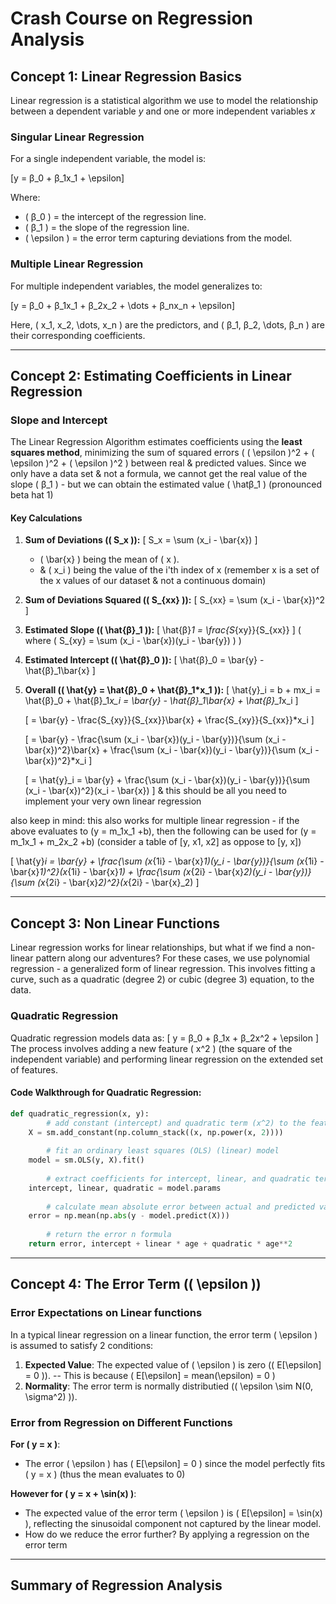 # Crash Course on Regression Analysis

## Concept 1: Linear Regression Basics

Linear regression is a statistical algorithm we use to model the relationship between a dependent variable *y* and one or more independent variables *x*

### Singular Linear Regression
For a single independent variable, the model is:

\[y = β_0 + β_1x_1 + \epsilon\]

Where:
- \( β_0 \) = the intercept of the regression line.
- \( β_1 \) = the slope of the regression line.
- \( \epsilon \) = the error term capturing deviations from the model.

### Multiple Linear Regression
For multiple independent variables, the model generalizes to:

\[y = β_0 + β_1x_1 + β_2x_2 + \dots + β_nx_n + \epsilon\]

Here, \( x_1, x_2, \dots, x_n \) are the predictors, and \( β_1, β_2, \dots, β_n \) are their corresponding coefficients.

---

## Concept 2: Estimating Coefficients in Linear Regression


### Slope and Intercept
The Linear Regression Algorithm estimates coefficients using the **least squares method**, minimizing the sum of squared errors ( \( \epsilon \)^2 + \( \epsilon \)^2 + \( \epsilon \)^2 ) between real & predicted values. Since we only have a data set & not a formula, we cannot get the real value of the slope \( β_1 \) - but we can obtain the estimated value \( \hatβ_1 \) (pronounced beta hat 1)

#### Key Calculations

1. **Sum of Deviations (\( S_x \)):**
   \[
   S_x = \sum (x_i - \bar{x})
   \]
   - \( \bar{x} \) being the mean of \( x \).
   - & \( x_i \) being the value of the i'th index of x (remember x is a set of the x values of our dataset & not a continuous domain)


2. **Sum of Deviations Squared (\( S_{xx} \)):**
   \[
   S_{xx} = \sum (x_i - \bar{x})^2
   \]

3. **Estimated Slope (\( \hat{β}_1 \)):**
   \[
   \hat{β}_1 = \frac{S_{xy}}{S_{xx}}
   \]
   ( where \( S_{xy} = \sum (x_i - \bar{x})(y_i - \bar{y}) \) )

4. **Estimated Intercept (\( \hat{β}_0 \)):**
   \[
   \hat{β}_0 = \bar{y} - \hat{β}_1\bar{x}
   \]

5. **Overall (\( \hat{y}  =  \hat{β}_0  +  \hat{β}_1*x_1   \)):**
   \[
   \hat{y}_i  = b + mx_i =  \hat{β}_0  +  \hat{β}_1*x_i  =  \bar{y} - \hat{β}_1\bar{x} + \hat{β}_1*x_i
   \]

   \[
   = \bar{y} - \frac{S_{xy}}{S_{xx}}\bar{x} + \frac{S_{xy}}{S_{xx}}*x_i
   \]

   \[
   = \bar{y} - \frac{\sum (x_i - \bar{x})(y_i - \bar{y})}{\sum (x_i - \bar{x})^2}\bar{x} + \frac{\sum (x_i - \bar{x})(y_i - \bar{y})}{\sum (x_i - \bar{x})^2}*x_i
   \]

   \[
   = \hat{y}_i  = \bar{y} + \frac{\sum (x_i - \bar{x})(y_i - \bar{y})}{\sum (x_i - \bar{x})^2}(x_i - \bar{x})
   \]
& this should be all you need to implement your very own linear regression

also keep in mind: this also works for multiple linear regression - if the above evaluates to \(y = m_1x_1 +b\), then the following can be used for \(y = m_1x_1 + m_2x_2 +b\) (consider a table of [y, x1, x2] as oppose to [y, x])

   \[
   \hat{y}_i  = \bar{y} + \frac{\sum (x_{1i} - \bar{x}_1)(y_i - \bar{y})}{\sum (x_{1i} - \bar{x}_1)^2}(x_{1i} - \bar{x}_1) + \frac{\sum (x_{2i} - \bar{x}_2)(y_i - \bar{y})}{\sum (x_{2i} - \bar{x}_2)^2}(x_{2i} - \bar{x}_2)
   \]

---

## Concept 3: Non Linear Functions

Linear regression works for linear relationships, but what if we find a non-linear pattern along our adventures? For these cases, we use polynomial regression - a generalized form of linear regression. This involves fitting a curve, such as a quadratic (degree 2) or cubic (degree 3) equation, to the data.

### Quadratic Regression
Quadratic regression models data as:
\[
y = β_0 + β_1x + β_2x^2 + \epsilon
\]
The process involves adding a new feature \( x^2 \) (the square of the independent variable) and performing linear regression on the extended set of features.

#### Code Walkthrough for Quadratic Regression:

```python
def quadratic_regression(x, y):
        # add constant (intercept) and quadratic term (x^2) to the feature set
    X = sm.add_constant(np.column_stack((x, np.power(x, 2))))
    
        # fit an ordinary least squares (OLS) (linear) model
    model = sm.OLS(y, X).fit()
    
        # extract coefficients for intercept, linear, and quadratic terms
    intercept, linear, quadratic = model.params
    
        # calculate mean absolute error between actual and predicted values
    error = np.mean(np.abs(y - model.predict(X)))
    
        # return the error n formula
    return error, intercept + linear * age + quadratic * age**2
```






---

## Concept 4: The Error Term (\( \epsilon \))

### Error Expectations on Linear functions
In a typical linear regression on a linear function, the error term \( \epsilon \) is assumed to satisfy 2 conditions:

1. **Expected Value**: The expected value of \( \epsilon \) is zero (\( E[\epsilon] = 0 \)).
    -- This is because \( E[\epsilon] =  mean(\epsilon) = 0 \)
2. **Normality**: The error term is normally distributied (\( \epsilon \sim N(0, \sigma^2) \)).

### Error from Regression on Different Functions
**For \( y = x \)**:
   - The error \( \epsilon \) has \( E[\epsilon] = 0 \) since the model perfectly fits \( y = x \) (thus the mean evaluates to 0)

**However for \( y = x + \sin(x) \)**:
   - The expected value of the error term \( \epsilon \) is \( E[\epsilon] = \sin(x) \), reflecting the sinusoidal component not captured by the linear model.
   - How do we reduce the error further? By applying a regression on the error term

---



## Summary of Regression Analysis

